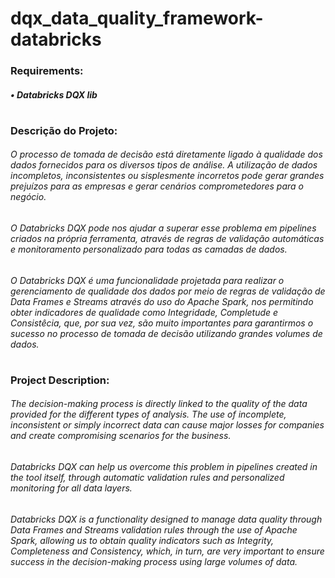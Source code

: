 # dqx_data_quality_framework-databricks

### Requirements:
##### • Databricks DQX lib
#
### Descrição do Projeto:
###### O processo de tomada de decisão está diretamente ligado à qualidade dos dados fornecidos para os diversos tipos de análise. A utilização de dados incompletos, inconsistentes ou sisplesmente incorretos pode gerar grandes prejuízos para as empresas e gerar cenários comprometedores para o negócio.
###### O Databricks DQX pode nos ajudar a superar esse problema em pipelines criados na própria ferramenta, através de regras de validação automáticas e monitoramento personalizado para todas as camadas de dados.
###### O Databricks DQX é uma funcionalidade projetada para realizar o gerenciamento de qualidade dos dados por meio de regras de validação de Data Frames e Streams através do uso do Apache Spark, nos permitindo obter indicadores de qualidade como Integridade, Completude e Consistêcia, que, por sua vez, são muito importantes para garantirmos o sucesso no processo de tomada de decisão utilizando grandes volumes de dados.
#
### Project Description:
###### The decision-making process is directly linked to the quality of the data provided for the different types of analysis. The use of incomplete, inconsistent or simply incorrect data can cause major losses for companies and create compromising scenarios for the business.
###### Databricks DQX can help us overcome this problem in pipelines created in the tool itself, through automatic validation rules and personalized monitoring for all data layers.
###### Databricks DQX is a functionality designed to manage data quality through Data Frames and Streams validation rules through the use of Apache Spark, allowing us to obtain quality indicators such as Integrity, Completeness and Consistency, which, in turn, are very important to ensure success in the decision-making process using large volumes of data.